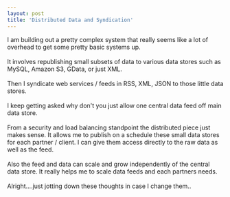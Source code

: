 ```yaml
---
layout: post
title: 'Distributed Data and Syndication'
---
```

I am building out a pretty complex system that really seems like a lot of overhead to get some pretty basic systems up.<br /><br />It involves republishing small subsets of data to various data stores such as MySQL, Amazon S3, GData, or just XML.<br /><br />Then I syndicate web services / feeds in RSS, XML, JSON to those little data stores.<br /><br />I keep getting asked why don't you just allow one central data feed off main data store.<br /><br />From a security and load balancing standpoint the distributed piece just makes sense.  It allows me to publish on a schedule these small data stores for each partner / client.   I can give them access directly to the raw data as well as the feed.<br /><br />Also the feed and data can scale and grow independently of the central data store.  It really helps me to scale data feeds and each partners needs.<br /><br />Alright....just jotting down these thoughts in case I change them..